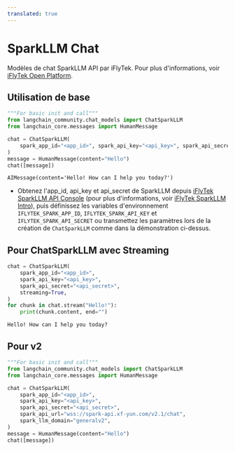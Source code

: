 ```yaml
---
translated: true
---
```


# SparkLLM Chat

Modèles de chat SparkLLM API par iFlyTek. Pour plus d'informations, voir [iFlyTek Open Platform](https://www.xfyun.cn/).

## Utilisation de base

```python
"""For basic init and call"""
from langchain_community.chat_models import ChatSparkLLM
from langchain_core.messages import HumanMessage

chat = ChatSparkLLM(
    spark_app_id="<app_id>", spark_api_key="<api_key>", spark_api_secret="<api_secret>"
)
message = HumanMessage(content="Hello")
chat([message])
```

```output
AIMessage(content='Hello! How can I help you today?')
```

- Obtenez l'app_id, api_key et api_secret de SparkLLM depuis [iFlyTek SparkLLM API Console](https://console.xfyun.cn/services/bm3) (pour plus d'informations, voir [iFlyTek SparkLLM Intro](https://xinghuo.xfyun.cn/sparkapi)), puis définissez les variables d'environnement `IFLYTEK_SPARK_APP_ID`, `IFLYTEK_SPARK_API_KEY` et `IFLYTEK_SPARK_API_SECRET` ou transmettez les paramètres lors de la création de `ChatSparkLLM` comme dans la démonstration ci-dessus.

## Pour ChatSparkLLM avec Streaming

```python
chat = ChatSparkLLM(
    spark_app_id="<app_id>",
    spark_api_key="<api_key>",
    spark_api_secret="<api_secret>",
    streaming=True,
)
for chunk in chat.stream("Hello!"):
    print(chunk.content, end="")
```

```output
Hello! How can I help you today?
```

## Pour v2

```python
"""For basic init and call"""
from langchain_community.chat_models import ChatSparkLLM
from langchain_core.messages import HumanMessage

chat = ChatSparkLLM(
    spark_app_id="<app_id>",
    spark_api_key="<api_key>",
    spark_api_secret="<api_secret>",
    spark_api_url="wss://spark-api.xf-yun.com/v2.1/chat",
    spark_llm_domain="generalv2",
)
message = HumanMessage(content="Hello")
chat([message])
```
